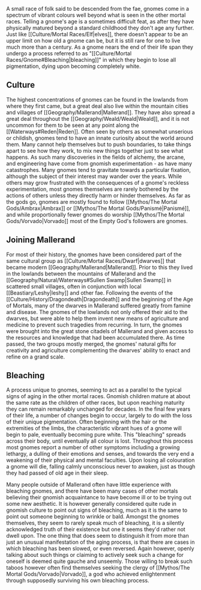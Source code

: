 A small race of folk said to be descended from the fae, gnomes come in a spectrum of vibrant colours well beyond what is seen in the other mortal races. Telling a gnome's age is a sometimes difficult feat, as after they have physically matured beyond a standard childhood they don't age any further. Just like [[Culture/Mortal Races/Elf|elves]], there doesn't appear to be an upper limit on how old a gnome can be, but it is still rare for one to live much more than a century. As a gnome nears the end of their life span they undergo a process referred to as "[[Culture/Mortal Races/Gnome#Bleaching|bleaching]]" in which they begin to lose all pigmentation, dying upon becoming completely white.
## Culture
The highest concentrations of gnomes can be found in the lowlands from where they first came, but a great deal also live within the mountain cities and villages of [[Geography/Mallerand|Mallerand]]. They have also spread a great deal throughout the [[Geography/Weald/Weald|Weald]], and it is not uncommon for them to be seen at any point along the [[Waterways#Reden|Reden]]. Often seen by others as somewhat unserious or childish, gnomes tend to have an innate curiosity about the world around them. Many cannot help themselves but to push boundaries, to take things apart to see how they work, to mix new things together just to see what happens. As such many discoveries in the fields of alchemy, the arcane, and engineering have come from gnomish experimentation - as have many catastrophes. Many gnomes tend to gravitate towards a particular fixation, although the subject of their interest may wander over the years. While others may grow frustrated with the consequences of a gnome's reckless experimentation, most gnomes themselves are rarely bothered by the actions of others unless they directly harm or hinder themselves. As far as the gods go, gnomes are mostly found to follow [[Mythos/The Mortal Gods/Ambrax|Ambrax]] or [[Mythos/The Mortal Gods/Panismé|Panismé]], and while proportionally fewer gnomes do worship [[Mythos/The Mortal Gods/Vorvado|Vorvado]] most of the Empty God's followers are gnomes.
## Joining Mallerand
For most of their history, the gnomes have been considered part of the same cultural group as [[Culture/Mortal Races/Dwarf|dwarves]] that became modern [[Geography/Mallerand|Mallerand]]. Prior to this they lived in the lowlands between the mountains of Mallerand and the [[Geography/Natural/Waterways#Sullen Swamp|Sullen Swamp]] in scattered small villages, often in conjunction with local [[Beastiary/Leshy|leshy]] and other fae. Following the events of the [[Culture/History/Dragondeath|Dragondeath]] and the beginning of the Age of Mortals, many of the dwarves in Mallerand suffered greatly from famine and disease. The gnomes of the lowlands not only offered their aid to the dwarves, but were able to help them invent new means of agriculture and medicine to prevent such tragedies from recurring. In turn, the gnomes were brought into the great stone citadels of Mallerand and given access to the resources and knowledge that had been accumulated there. As time passed, the two groups mostly merged, the gnomes' natural gifts for creativity and agriculture complementing the dwarves' ability to enact and refine on a grand scale.
## Bleaching
A process unique to gnomes, seeming to act as a parallel to the typical signs of aging in the other mortal races. Gnomish children mature at about the same rate as the children of other races, but upon reaching maturity they can remain remarkably unchanged for decades. In the final few years of their life, a number of changes begin to occur, largely to do with the loss of their unique pigmentation. Often beginning with the hair or the extremities of the limbs, the characteristic vibrant hues of a gnome will begin to pale, eventually becoming pure white. This "bleaching" spreads across their body, until eventually all colour is lost. Throughout this process most gnomes report a number of other symptoms including a growing lethargy, a dulling of their emotions and senses, and towards the very end a weakening of their physical and mental faculties. Upon losing all colouration a gnome will die, falling calmly unconscious never to awaken, just as though they had passed of old age in their sleep.

Many people outside of Mallerand often have little experience with bleaching gnomes, and there have been many cases of other mortals believing their gnomish acquaintance to have become ill or to be trying out some new aesthetic. It is however generally considered quite rude in gnomish culture to point out signs of bleaching, much as it is the same to point out someone beginning to wrinkle or bald. Amongst the gnomes themselves, they seem to rarely speak much of bleaching, it is a silently acknowledged truth of their existence but one it seems they'd rather not dwell upon. The one thing that does seem to distinguish it from more than just an unusual manifestation of the aging process, is that there are cases in which bleaching has been slowed, or even reversed. Again however, openly talking about such things or claiming to actively seek such a change for oneself is deemed quite gauche and unseemly. Those willing to break such taboos however often find themselves seeking the clergy of [[Mythos/The Mortal Gods/Vorvado|Vorvado]], a god who achieved enlightenment through supposedly surviving his own bleaching process.